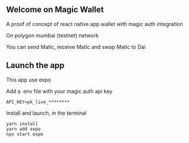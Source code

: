 ## Welcome on Magic Wallet
A proof of concept of react native app wallet with magic auth integration

On polygon mumbai (testnet) network

You can send Matic, receive Matic and swap Matic to Dai

## Launch the app
This app use expo

Add a .env file with your magic auth api key 
```
API_KEY=pk_live_********
```

Install and launch, in the terminal
```
yarn install
yarn add expo
npx start expo
```